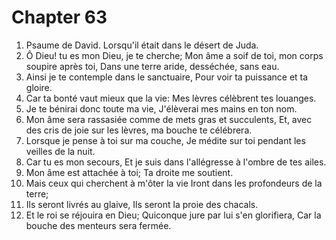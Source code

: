 # Chapter 63

1. Psaume de David. Lorsqu'il était dans le désert de Juda.
2. Ô Dieu! tu es mon Dieu, je te cherche; Mon âme a soif de toi, mon corps soupire après toi, Dans une terre aride, desséchée, sans eau.
3. Ainsi je te contemple dans le sanctuaire, Pour voir ta puissance et ta gloire.
4. Car ta bonté vaut mieux que la vie: Mes lèvres célèbrent tes louanges.
5. Je te bénirai donc toute ma vie, J'élèverai mes mains en ton nom.
6. Mon âme sera rassasiée comme de mets gras et succulents, Et, avec des cris de joie sur les lèvres, ma bouche te célébrera.
7. Lorsque je pense à toi sur ma couche, Je médite sur toi pendant les veilles de la nuit.
8. Car tu es mon secours, Et je suis dans l'allégresse à l'ombre de tes ailes.
9. Mon âme est attachée à toi; Ta droite me soutient.
10. Mais ceux qui cherchent à m'ôter la vie Iront dans les profondeurs de la terre;
11. Ils seront livrés au glaive, Ils seront la proie des chacals.
12. Et le roi se réjouira en Dieu; Quiconque jure par lui s'en glorifiera, Car la bouche des menteurs sera fermée.

